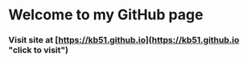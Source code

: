 # Welcome to my GitHub page

### Visit site at [https://kb51.github.io](https://kb51.github.io "click to visit")
